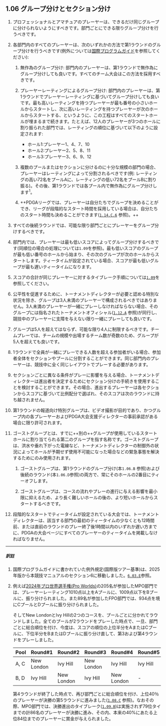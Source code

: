 ## 1.06 グループ分けとセクション分け

1. プロフェッショナルとアマチュアのプレーヤーは、できるだけ同じグループに分けられないようにすべきです。部門ごとにできる限りグループ分けを行うべきです。

1. 各部門内のすべてのプレーヤーは、次のいずれかの方法で第1ラウンドのグループ分けを行うべきです(例外については[国際プログラムガイド](dgj/programguid)を参照してください):

    1. 無作為のグループ分け: 部門内のプレーヤーは、第1ラウンドで無作為にグループ分けしても良いです。すべてのチーム大会はこの方法を採用すべきです。

    1. プレーヤーレーティングによるグループ分け: 部門内のプレーヤーは、第1ラウンドでプレーヤーレーティングに基づいてグループ分けしても良いです。最も高いレーティングを持つプレーヤーが最も番号の小さいホールからスタートし、次に高いレーティングを持つプレーヤーが次のホールからスタートする、というように、この工程はすべてのスタートホールが埋まるまで続きます。たとえば、12人のプレーヤーが3つのホールに割り振られた部門では、レーティングの順位に基づいて以下のように設定されます:

        * ホール1:プレーヤー1、4、7、10
        * ホール2:プレーヤー2、5、8、11
        * ホール3:プレーヤー3、6、9、12

    1. 複数のプールまたはセクションに分けるのに十分な規模の部門の場合、プレーヤーはレーティングによって分割されるべきです(例: レーティングの高い72名をプールAに、レーティングの低い72名をプールBに割り振る)。その後、第1ラウンドでは各プール内で無作為にグループ分けします<sup>1</sup>。

    1. ++PDGAリーグでは、プレーヤーは自分たちでグループを決めることができ、リーグが段階的なスタート時間を採用している場合は、自分たちのスタート時間も決めることができます([`1.14.C.6`]() 参照)。++

1. すべての後続ラウンドでは、可能な限り部門ごとにプレーヤーをグループ分けするべきです。

1. 部門内では、プレーヤーは最も低いスコアによってグループ分けするべきです(同順位の場合の処理については`1.09`を参照)。最も低いスコアのグループが最も低い番号のホールから始まり、その次のグループが次のホールからスタートします。ティータイムが設定されている場合、スコアが最も低いグループが最も遅いティータイムになります。

1. スコアの合計が同じプレーヤーに対するタイブレーク手順については[`1.09`]()を参照してください。

1. 公平性を促進するために、トーナメントディレクターが必要と認める特別な状況を除き、グループは3人未満のプレーヤーで構成されるべきではありません。3人未満のプレーヤーが一緒にプレーしなければならない場合、そのグループには指名されたトーナメントオフィシャル([`1.12.A`]() 参照)が同行し、競技中のプレーヤーに支障を与えない限り一緒にプレーしても良いです。

1. グループは5人を超えてはならず、可能な限り4人に制限するべきです。チームプレーでは、チームの規模や出場するチーム数が奇数のため、グループが5人を超えても良いです。

1. 1ラウンドで全員が一緒にプレーできる人数を超える参加者がいる場合、参加者全体をセクションやプールに分割することができます。同じ部門内のプレーヤーは、競技中に全く同じレイアウトでプレーする必要があります。

1. セクションごとに異なる条件がプレーに影響を与える場合、トーナメントディレクターは進出者を決定するためにセクション分けの手続きを使用することを検討することができます。その場合、進出するプレーヤーは各セクションからスコアに基づいて比例配分で選ばれ、そのスコアは次のラウンドに持ち越されません。

1. 第1ラウンドの報道向け特別グループは、ビデオ撮影が目的であり、かつグループ内の各プレーヤーおよびPDGA大会支援ディレクターの事前承認がある場合に限り許可されます。

1. ゴーストグループとは、すでに++別の++グループが使用しているスタートホールに割り当てられる第二のグループを指す名称です。ゴーストグループは、洪水や垂れ下がった電線など、トーナメントディレクターの制御外の状況によってホールが予期せず使用不可能になった場合などの緊急事態を解決するためにのみ使用されます。

	1.	ゴーストグループは、第1ラウンドのグループ分け(本`1.06.B` 参照)および後続のラウンド(本`1.06.D`参照)の両方で、常にそのホールの2番目にティーオフします。

	2.	ゴーストグループは、コースの流れやプレーの進行に与える影響を最小限に抑えるため、より長く難しいホールの後の、より短いホールからスタートするべきです。

1. 段階的なスタートでティータイムが設定されている大会では、トーナメントディレクターは、該当する部門の最初のティータイムの少なくとも12時間前、または直前のラウンドのプレー終了後1時間以内のいずれか遅い方までに、PDGAの大会ページにすべてのプレーヤーのティータイムを掲載しなければなりません。

___
##### 訳註

1. 国際プログラムガイドに書かれていた例外規定(国際版ツアー基準)は、2025年版から本競技マニュアルのセクション6に移動しました。[`6.03.E`]()参照。

1. 例えば[2024年プロ世界選手権(Pro Worlds)](https://www.pdga.com/tour/event/71315)の205名が参加したMPO部門では、プレーヤーレーティング1010点以上をAプールに、1009点以下をBプールに、振り分けられました。また89名が参加したFPO部門では、934点を境にCプールとDプールに振り分けられました。

    そしてNew LondonとIvy Hillの2つのコースを、プールごとに分かれてラウンドしました。全てのプールが2ラウンドをプレーした時点で、一旦、部門ごとに総合順位を付け、今度は、スコアの順位の上位半分をAまたはCプールに、下位半分をBまたはDプールに振り分け直して、第3および第4ラウンドをプレーしました。

    |Pool|Round#1|Round#2|Round#3|Round#4|Round#5|
    |----|-------|-------|-------|-------|-------|
    |A, C|New London|Ivy Hill|New London|Ivy Hill|Ivy Hill|
    |B, D|Ivy Hill|New London|Ivy Hill|New London|-|

    第4ラウンドが終了した時点で、再び部門ごとに総合順位を付け、上位40％のプレーヤーが決勝の第5ラウンドに進みました([`1.08.C`]() 参照)。なおその際、MPO部門では、決勝進出のタイブレーク([`1.09.B`]())は実施されず79位タイまでの計86名のプレーヤーが決勝に進み、その内、本来の40%にあたる上位84位までのプレーヤーに賞金が与えられました。
